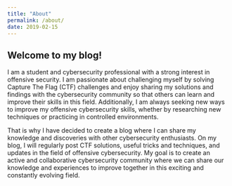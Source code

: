 ```yaml
---
title: "About"
permalink: /about/
date: 2019-02-15
---
```

## Welcome to my blog!

I am a student and cybersecurity professional with a strong interest in offensive security. I am passionate about challenging myself by solving Capture The Flag (CTF) challenges and enjoy sharing my solutions and findings with the cybersecurity community so that others can learn and improve their skills in this field. Additionally, I am always seeking new ways to improve my offensive cybersecurity skills, whether by researching new techniques or practicing in controlled environments.

That is why I have decided to create a blog where I can share my knowledge and discoveries with other cybersecurity enthusiasts. On my blog, I will regularly post CTF solutions, useful tricks and techniques, and updates in the field of offensive cybersecurity. My goal is to create an active and collaborative cybersecurity community where we can share our knowledge and experiences to improve together in this exciting and constantly evolving field.
